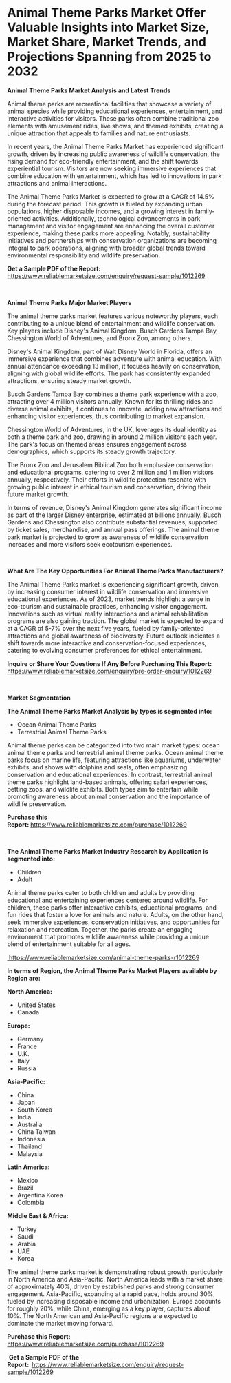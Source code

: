 <p><h1>Animal Theme Parks Market Offer Valuable Insights into Market Size, Market Share, Market Trends, and Projections Spanning from 2025 to 2032</h1></p><p><strong>Animal Theme Parks Market Analysis and Latest Trends</strong></p>
<p><p>Animal theme parks are recreational facilities that showcase a variety of animal species while providing educational experiences, entertainment, and interactive activities for visitors. These parks often combine traditional zoo elements with amusement rides, live shows, and themed exhibits, creating a unique attraction that appeals to families and nature enthusiasts.</p><p>In recent years, the Animal Theme Parks Market has experienced significant growth, driven by increasing public awareness of wildlife conservation, the rising demand for eco-friendly entertainment, and the shift towards experiential tourism. Visitors are now seeking immersive experiences that combine education with entertainment, which has led to innovations in park attractions and animal interactions.</p><p>The Animal Theme Parks Market is expected to grow at a CAGR of 14.5% during the forecast period. This growth is fueled by expanding urban populations, higher disposable incomes, and a growing interest in family-oriented activities. Additionally, technological advancements in park management and visitor engagement are enhancing the overall customer experience, making these parks more appealing. Notably, sustainability initiatives and partnerships with conservation organizations are becoming integral to park operations, aligning with broader global trends toward environmental responsibility and wildlife preservation.</p></p>
<p><strong>Get a Sample PDF of the Report:&nbsp;</strong> <a href="https://www.reliablemarketsize.com/enquiry/request-sample/1012269?utm_campaign=2041&utm_medium=2&utm_source=Github&utm_content=ia&utm_term=16042025&utm_id=animal-theme-parks">https://www.reliablemarketsize.com/enquiry/request-sample/1012269</a></p>
<p>&nbsp;</p>
<p><strong>Animal Theme Parks Major Market Players</strong></p>
<p><p>The animal theme parks market features various noteworthy players, each contributing to a unique blend of entertainment and wildlife conservation. Key players include Disney's Animal Kingdom, Busch Gardens Tampa Bay, Chessington World of Adventures, and Bronx Zoo, among others. </p><p>Disney's Animal Kingdom, part of Walt Disney World in Florida, offers an immersive experience that combines adventure with animal education. With annual attendance exceeding 13 million, it focuses heavily on conservation, aligning with global wildlife efforts. The park has consistently expanded attractions, ensuring steady market growth.</p><p>Busch Gardens Tampa Bay combines a theme park experience with a zoo, attracting over 4 million visitors annually. Known for its thrilling rides and diverse animal exhibits, it continues to innovate, adding new attractions and enhancing visitor experiences, thus contributing to market expansion.</p><p>Chessington World of Adventures, in the UK, leverages its dual identity as both a theme park and zoo, drawing in around 2 million visitors each year. The park's focus on themed areas ensures engagement across demographics, which supports its steady growth trajectory.</p><p>The Bronx Zoo and Jerusalem Biblical Zoo both emphasize conservation and educational programs, catering to over 2 million and 1 million visitors annually, respectively. Their efforts in wildlife protection resonate with growing public interest in ethical tourism and conservation, driving their future market growth.</p><p>In terms of revenue, Disney's Animal Kingdom generates significant income as part of the larger Disney enterprise, estimated at billions annually. Busch Gardens and Chessington also contribute substantial revenues, supported by ticket sales, merchandise, and annual pass offerings. The animal theme park market is projected to grow as awareness of wildlife conservation increases and more visitors seek ecotourism experiences.</p></p>
<p>&nbsp;</p>
<p><strong>What Are The Key Opportunities For Animal Theme Parks Manufacturers?</strong></p>
<p><p>The Animal Theme Parks market is experiencing significant growth, driven by increasing consumer interest in wildlife conservation and immersive educational experiences. As of 2023, market trends highlight a surge in eco-tourism and sustainable practices, enhancing visitor engagement. Innovations such as virtual reality interactions and animal rehabilitation programs are also gaining traction. The global market is expected to expand at a CAGR of 5-7% over the next five years, fueled by family-oriented attractions and global awareness of biodiversity. Future outlook indicates a shift towards more interactive and conservation-focused experiences, catering to evolving consumer preferences for ethical entertainment.</p></p>
<p><strong>Inquire or Share Your Questions If Any Before Purchasing This Report:</strong> <a href="https://www.reliablemarketsize.com/enquiry/pre-order-enquiry/1012269?utm_campaign=2041&utm_medium=2&utm_source=Github&utm_content=ia&utm_term=16042025&utm_id=animal-theme-parks">https://www.reliablemarketsize.com/enquiry/pre-order-enquiry/1012269</a></p>
<p>&nbsp;</p>
<p><strong>Market Segmentation</strong></p>
<p><strong>The Animal Theme Parks Market Analysis by types is segmented into:</strong></p>
<p><ul><li>Ocean Animal Theme Parks</li><li>Terrestrial Animal Theme Parks</li></ul></p>
<p><p>Animal theme parks can be categorized into two main market types: ocean animal theme parks and terrestrial animal theme parks. Ocean animal theme parks focus on marine life, featuring attractions like aquariums, underwater exhibits, and shows with dolphins and seals, often emphasizing conservation and educational experiences. In contrast, terrestrial animal theme parks highlight land-based animals, offering safari experiences, petting zoos, and wildlife exhibits. Both types aim to entertain while promoting awareness about animal conservation and the importance of wildlife preservation.</p></p>
<p><strong>Purchase this Report:&nbsp;</strong><a href="https://www.reliablemarketsize.com/purchase/1012269?utm_campaign=2041&utm_medium=2&utm_source=Github&utm_content=ia&utm_term=16042025&utm_id=animal-theme-parks">https://www.reliablemarketsize.com/purchase/1012269</a></p>
<p>&nbsp;</p>
<p><strong>The Animal Theme Parks Market Industry Research by Application is segmented into:</strong></p>
<p><ul><li>Children</li><li>Adult</li></ul></p>
<p><p>Animal theme parks cater to both children and adults by providing educational and entertaining experiences centered around wildlife. For children, these parks offer interactive exhibits, educational programs, and fun rides that foster a love for animals and nature. Adults, on the other hand, seek immersive experiences, conservation initiatives, and opportunities for relaxation and recreation. Together, the parks create an engaging environment that promotes wildlife awareness while providing a unique blend of entertainment suitable for all ages.</p></p>
<p><a href="https://www.reliablemarketsize.com/animal-theme-parks-r1012269?utm_campaign=2041&utm_medium=2&utm_source=Github&utm_content=ia&utm_term=16042025&utm_id=animal-theme-parks">&nbsp;https://www.reliablemarketsize.com/animal-theme-parks-r1012269</a></p>
<p><strong>In terms of Region, the Animal Theme Parks Market Players available by Region are:</strong></p>
<p>
    <p> <strong> North America: </strong>
        <ul>
            <li>United States</li>
            <li>Canada</li>
        </ul>
        </p> 
    <p> <strong> Europe: </strong>
        <ul>
            <li>Germany</li>
            <li>France</li>
            <li>U.K.</li>
            <li>Italy</li>
            <li>Russia</li>
        </ul>
        </p> 
    <p> <strong> Asia-Pacific: </strong>
        <ul>
            <li>China</li>
            <li>Japan</li>
            <li>South Korea</li>
            <li>India</li>
            <li>Australia</li>
            <li>China Taiwan</li>
            <li>Indonesia</li>
            <li>Thailand</li>
            <li>Malaysia</li>
        </ul>
        </p> 
    <p> <strong> Latin America: </strong>
        <ul>
            <li>Mexico</li>
            <li>Brazil</li>
            <li>Argentina Korea</li>
            <li>Colombia</li>
        </ul>
        </p> 
    <p> <strong> Middle East & Africa: </strong>
        <ul>
            <li>Turkey</li>
            <li>Saudi</li>
            <li>Arabia</li>
            <li>UAE</li>
            <li>Korea</li>
        </ul>
    </p>
    </p>
<p><p>The animal theme parks market is demonstrating robust growth, particularly in North America and Asia-Pacific. North America leads with a market share of approximately 40%, driven by established parks and strong consumer engagement. Asia-Pacific, expanding at a rapid pace, holds around 30%, fueled by increasing disposable income and urbanization. Europe accounts for roughly 20%, while China, emerging as a key player, captures about 10%. The North American and Asia-Pacific regions are expected to dominate the market moving forward.</p></p>
<p><strong>Purchase this Report: </strong><a href="https://www.reliablemarketsize.com/purchase/1012269?utm_campaign=2041&utm_medium=2&utm_source=Github&utm_content=ia&utm_term=16042025&utm_id=animal-theme-parks">https://www.reliablemarketsize.com/purchase/1012269</a></p>
<p>&nbsp;<strong>Get a Sample PDF of the Report:&nbsp;&nbsp;</strong><a href="https://www.reliablemarketsize.com/enquiry/request-sample/1012269?utm_campaign=2041&utm_medium=2&utm_source=Github&utm_content=ia&utm_term=16042025&utm_id=animal-theme-parks">https://www.reliablemarketsize.com/enquiry/request-sample/1012269</a></p>
<p><strong></strong></p>
<p><p></p><p></p><p></p></p>